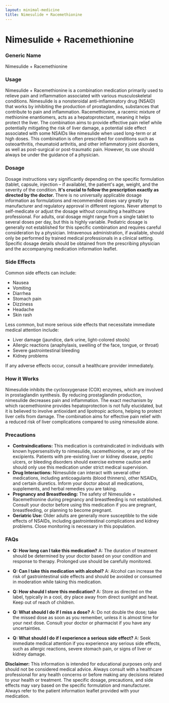 ```yaml
---
layout: minimal-medicine
title: Nimesulide + Racemethionine
---
```


# Nimesulide + Racemethionine
### Generic Name
Nimesulide + Racemethionine


### Usage

Nimesulide + Racemethionine is a combination medication primarily used to relieve pain and inflammation associated with various musculoskeletal conditions.  Nimesulide is a nonsteroidal anti-inflammatory drug (NSAID) that works by inhibiting the production of prostaglandins, substances that contribute to pain and inflammation. Racemethionine, a racemic mixture of methionine enantiomers, acts as a hepatoprotectant, meaning it helps protect the liver.  The combination aims to provide effective pain relief while potentially mitigating the risk of liver damage, a potential side effect associated with some NSAIDs like nimesulide when used long-term or at high doses.  This combination is often prescribed for conditions such as osteoarthritis, rheumatoid arthritis, and other inflammatory joint disorders, as well as post-surgical or post-traumatic pain.  However, its use should always be under the guidance of a physician.


### Dosage

Dosage instructions vary significantly depending on the specific formulation (tablet, capsule, injection – if available), the patient's age, weight, and the severity of the condition.  **It's crucial to follow the prescription exactly as directed by the doctor.**  There is no universally applicable dosage information as formulations and recommended doses vary greatly by manufacturer and regulatory approval in different regions.  Never attempt to self-medicate or adjust the dosage without consulting a healthcare professional.  For adults, oral dosage might range from a single tablet to several doses per day, but this is highly variable.  Pediatric dosage is generally not established for this specific combination and requires careful consideration by a physician.  Intravenous administration, if available, should only be performed by trained medical professionals in a clinical setting.  Specific dosage details should be obtained from the prescribing physician and the accompanying medication information leaflet.


### Side Effects

Common side effects can include:

* Nausea
* Vomiting
* Diarrhea
* Stomach pain
* Dizziness
* Headache
* Skin rash

Less common, but more serious side effects that necessitate immediate medical attention include:

* Liver damage (jaundice, dark urine, light-colored stools)
* Allergic reactions (anaphylaxis, swelling of the face, tongue, or throat)
* Severe gastrointestinal bleeding
* Kidney problems


If any adverse effects occur, consult a healthcare provider immediately.


### How it Works

Nimesulide inhibits the cyclooxygenase (COX) enzymes, which are involved in prostaglandin synthesis.  By reducing prostaglandin production, nimesulide decreases pain and inflammation.  The exact mechanism by which racemethionine provides hepatoprotection is not fully elucidated, but it is believed to involve antioxidant and lipotropic actions, helping to protect liver cells from damage. The combination aims for effective pain relief with a reduced risk of liver complications compared to using nimesulide alone.


### Precautions

* **Contraindications:**  This medication is contraindicated in individuals with known hypersensitivity to nimesulide, racemethionine, or any of the excipients.  Patients with pre-existing liver or kidney disease, peptic ulcers, or bleeding disorders should exercise extreme caution and should only use this medication under strict medical supervision.
* **Drug Interactions:**  Nimesulide can interact with several other medications, including anticoagulants (blood thinners), other NSAIDs, and certain diuretics.  Inform your doctor about all medications, supplements, and herbal remedies you are taking.
* **Pregnancy and Breastfeeding:**  The safety of Nimesulide + Racemethionine during pregnancy and breastfeeding is not established.  Consult your doctor before using this medication if you are pregnant, breastfeeding, or planning to become pregnant.
* **Geriatric Use:**  Older adults are generally more susceptible to the side effects of NSAIDs, including gastrointestinal complications and kidney problems.  Close monitoring is necessary in this population.


### FAQs

* **Q: How long can I take this medication?** A: The duration of treatment should be determined by your doctor based on your condition and response to therapy.  Prolonged use should be carefully monitored.

* **Q: Can I take this medication with alcohol?** A: Alcohol can increase the risk of gastrointestinal side effects and should be avoided or consumed in moderation while taking this medication.

* **Q: How should I store this medication?** A: Store as directed on the label, typically in a cool, dry place away from direct sunlight and heat. Keep out of reach of children.

* **Q: What should I do if I miss a dose?** A: Do not double the dose; take the missed dose as soon as you remember, unless it is almost time for your next dose.  Consult your doctor or pharmacist if you have any uncertainties.

* **Q: What should I do if I experience a serious side effect?** A: Seek immediate medical attention if you experience any serious side effects, such as allergic reactions, severe stomach pain, or signs of liver or kidney damage.


**Disclaimer:** This information is intended for educational purposes only and should not be considered medical advice. Always consult with a healthcare professional for any health concerns or before making any decisions related to your health or treatment.  The specific dosage, precautions, and side effects may vary based on the specific formulation and manufacturer.  Always refer to the patient information leaflet provided with your medication.
